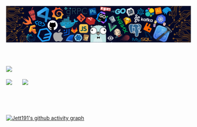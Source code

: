 




<img src="src/header_.png">

</br></br>

<div align="left">
<span>  </span>
<img height="200px"  src="https://github-readme-stats.vercel.app/api?username=jett191&show_icons=true&theme=react&rank_icon=github&hide_border=true" />
<span> </span>
</div>

</br>

<div align="left">
<span>  </span>
<img height="200px" src="https://streak-stats.demolab.com/?user=jett191&theme=monokai-metallian&hide_border=true" /><span> &nbsp&nbsp &nbsp&nbsp </span>
<img height="200px"src="https://github-readme-stats.vercel.app/api/top-langs/?username=anuraghazra&layout=compact&theme=tokyonight&hide_border=true" />
<span>  </span>
<div>
  
</br></br></br>

[![Jett191's github activity graph](https://github-readme-activity-graph.vercel.app/graph?username=Jett191&theme=react)](https://github.com/ashutosh00710/github-readme-activity-graph)
